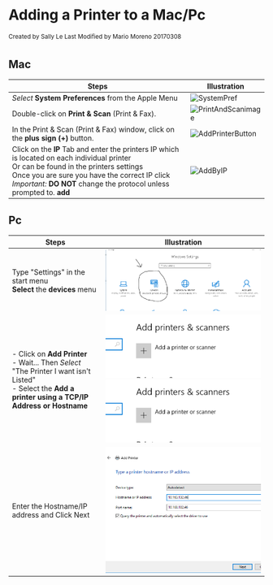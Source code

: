 # Adding a Printer to a Mac/Pc
<sup>Created by Sally Le Last Modified by Mario Moreno 20170308</sup>

## Mac

|Steps|Illustration|
|-----|------------|
|*Select* **System Preferences** from the Apple Menu|![SystemPref](http://www.msl.ubc.ca/sites/default/files/osx.printersetup1.png)|
|Double-click on **Print & Scan** (Print & Fax).|![PrintAndScanimage](http://www.msl.ubc.ca/sites/default/files/osx.printersetup2.png)|
|In the Print & Scan (Print & Fax) window, click on the **plus sign (+)** button.|![AddPrinterButton](http://www.msl.ubc.ca/sites/default/files/osx.printersetup3.png)|
|Click on the **IP** Tab and enter the printers IP which is located on each individual printer <br> Or can be found in the printers settings <br> Once you are sure you have the correct IP click <br> *Important:* **DO NOT** change the protocol unless prompted to. **add**|![AddByIP](http://www.msl.ubc.ca/sites/default/files/osx.printersetup4.png)|

## Pc
|Steps|Illustration|
|-----|------------|
|Type "Settings" in the start menu <br> **Select** the **devices** menu|![SettingsMenuDevices](https://github.com/stephanmario/Markdown_Images/blob/master/SettingsMenuDevices.PNG)|
|- Click on **Add Printer** <br> - Wait... Then *Select* "The Printer I want isn't Listed" <br> - Select the **Add a printer using a TCP/IP Address or Hostname**|![PrinterWasNotListed](https://github.com/stephanmario/Markdown_Images/blob/master/AddPrinterSelection.PNG) <br> ![AddPrinterByIP](https://github.com/stephanmario/Markdown_Images/blob/master/AddPrinterSelection.PNG)|
|Enter the Hostname/IP address and Click Next|![AddIP](https://github.com/stephanmario/Markdown_Images/blob/master/EnterByIP.PNG)|
